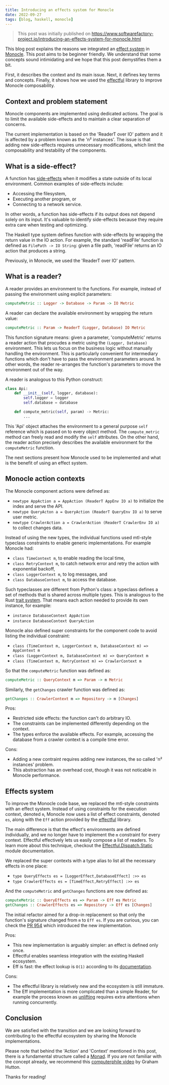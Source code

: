 ```yaml
---
title: Introducing an effects system for Monocle
date: 2022-09-27
tags: [blog, haskell, monocle]
---
```


> This post was initially published on https://www.softwarefactory-project.io/introducing-an-effects-system-for-monocle.html

This blog post explains the reasons we integrated an [effect system][effect-system] in [Monocle][monocle].
This post aims to be beginner friendly.
We understand that some concepts sound intimidating
and we hope that this post demystifies them a bit.

First, it describes the context and its main issue.
Next, it defines key terms and concepts.
Finally, it shows how we used the [effectful][effectful] library to improve Monocle composability.

## Context and problem statement

Monocle components are implemented using dedicated actions.
The goal is to limit the available side-effects and to maintain a clear separation of concerns.

The current implementation is based on the 'ReaderT over IO' pattern and it is affected by a
problem known as the 'n² instances'. The issue is that adding new side-effects requires
unnecessary modifications, which limit the composability and testability of the components.


## What is a side-effect?

A function has [side-effects][side-effect] when it modifies a state outside of its local environment.
Common examples of side-effects include:

- Accessing the filesystem,
- Executing another program, or
- Connecting to a network service.

In other words, a function has side-effects if its output does not depend solely on its input.
It's valuable to identify side-effects because they require extra care when testing and optimizing.

The Haskell type system defines function with side-effects by wrapping the return value in the IO action.
For example, the standard 'readFile' function is defined as `FilePath -> IO String`:
given a file path, 'readFile' returns an IO action that produces a string.

Previously, in Monocle, we used the 'ReaderT over IO' pattern.


## What is a reader?

A reader provides an environment to the functions.
For example, instead of passing the environment using explicit parameters:

```haskell
computeMetric :: Logger -> Database -> Param -> IO Metric
```

A reader can declare the available environment by wrapping the return value:

```haskell
computeMetric :: Param -> ReaderT (Logger, Database) IO Metric
```

This function signature means: given a parameter, 'computeMetric' returns a reader action
that procudes a metric using the `(Logger, Database)` environment.
This lets us focus on the business logic without manually handling the environment.
This is particularly convenient for intermediary functions which don't have to pass
the environment parameters around. In other words, the reader re-arranges the
function's parameters to move the environment out of the way.

A reader is analogous to this Python construct:

```python
class Api:
    def __init__(self, logger, database):
        self.logger = logger
        self.database = database

    def compute_metric(self, param) -> Metric:
        ...
```

This 'Api' object attaches the environment to a general purpose `self` reference which is
passed on to every object method. The `compute_metric` method can freely read and modify the `self` attributes.
On the other hand, the reader action precisely describes the available environment for the `computeMetric` function.

The next sections present how Monocle used to be implemented and what is the benefit of
using an effect system.


## Monocle action contexts

The Monocle component actions were defined as:

- `newtype AppAction a = AppAction (ReaderT AppEnv IO a)` to initialize the index and serve the API.
- `newtype QueryActon a = QueryAction (ReaderT QueryEnv IO a)` to serve user metric.
- `newtype CrawlerAction a = CrawlerAction (ReaderT CrawlerEnv IO a)` to collect changes data.

Instead of using the new types, the individual functions used mtl-style typeclass constraints to enable generic implementations.
For example Monocle had:

- `class TimeContext m`, to enable reading the local time,
- `class RetryContext m`, to catch network error and retry the action with exponential backoff,
- `class LoggerContext m`, to log messages, and
- `class DatabaseContext m`, to access the database.

Such typeclasses are different from Python's class: a typeclass defines a set of methods that is shared across multiple types.
This is analogous to the Rust [trait system][rust-trait].
That means each action needed to provide its own instance, for example:

- `instance DatabaseContext AppAction`
- `instance DatabaseContext QueryAction`

Monocle also defined super constraints for the component code to avoid listing the individual constraint:

- `class (TimeContext m, LoggerContext m, DatabaseContext m) => AppContext m`
- `class (LoggerContext m, DatabaseContext m) => QueryContext m`
- `class (TimeContext m, RetryContext m) => CrawlerContext m`

So that the `computeMetric` function was defined as:

```haskell
computeMetric :: QueryContext m => Param -> m Metric
```

Similarly, the `getChanges` crawler function was defined as:

```haskell
getChanges :: CrawlerContext m => Repository -> m [Changes]
```

Pros:

- Restricted side effects: the function can't do arbitrary IO.
- The constraints can be implemented differently depending on the context.
- The types enforce the available effects. For example, accessing the database from a crawler context is a compile time error.

Cons:

- Adding a new contraint requires adding new instances, the so called 'n² instances' problem.
- This abstraction has an overhead cost, though it was not noticable in Monocle performance.


## Effects system

To improve the Monocle code base, we replaced the mtl-style constraints with an effect system.
Instead of using constraints for the execution context, denoted `m`, Monocle now uses
a list of effect constraints, denoted `es`, along with the `Eff` action provided by the
[effectful][effectful] library.

The main difference is that the effect's environments are defined individually,
and we no longer have to implement the `m` constraint for every context.
Effectful effectively lets us easily compose a list of readers. To learn more about
this technique, checkout the
[Effectful.Dispatch.Static][effectful-dispatch-static] module documentation.

We replaced the super contexts with a type alias to list all the necessary
effects in one place:

- `type QueryEffects es = [LoggerEffect,DatabaseEffect] :>> es`
- `type CrawlerEffects es = [TimeEffect,RetryEffect] :>> es`

And the `computeMetric` and `getChanges` functions are now defined as:

```haskell
computeMetric :: QueryEffects es => Param -> Eff es Metric
getChanges :: CrawlerEffects es => Repository -> Eff es [Changes]
```

The initial refactor aimed for a drop-in replacement so that only the function's signature changed
from `m` to `Eff es`. If you are curious, you can check the [PR 954][pr-mono-effects] which introduced
the new implementation.

Pros:

- This new implementation is arguably simpler: an effect is defined only once.
- Effectful enables seamless integration with the existing Haskell ecosystem.
- Eff is fast: the effect lookup is `O(1)` according to its [documentation](https://hackage.haskell.org/package/effectful-core-2.1.0.0/docs/Effectful-Internal-Effect.html#t:Effect).

Cons:

- The effectful library is relatively new and the ecosystem is still immature.
- The Eff implementation is more complicated than a simple Reader, for example the process known as [unlifting][unlifting-in-2-minutes] requires extra attentions when running concurrently.


## Conclusion

We are satisfied with the transition and we are looking forward to contributing
to the effectful ecosystem by sharing the Monocle implementations.

Please note that behind the 'Action' and 'Context' mentioned in this post,
there is a fundamental structure called a [Monad][monad].
If you are not familiar with the concept already, we recommend this [computerphile video][what-is-a-monad] by Graham Hutton.

Thanks for reading!

[io-tutorial]: https://www.haskell.org/tutorial/io.html
[pr-logging]: https://github.com/change-metrics/monocle/pull/943
[side-effect]: https://en.wikipedia.org/wiki/Side_effect_(computer_science)
[effect-system]: https://en.wikipedia.org/wiki/Effect_system
[effectful]: https://github.com/haskell-effectful/effectful#readme
[pr-mono-effects]: https://github.com/change-metrics/monocle/pull/954
[monad]: https://en.wikipedia.org/wiki/Monad_(functional_programming)
[what-is-a-monad]: https://www.youtube.com/watch?v=t1e8gqXLbsU
[rust-trait]: https://doc.rust-lang.org/book/ch10-02-traits.html
[unlifting-in-2-minutes]: https://github.com/fpco/unliftio#unlifting-in-2-minutes
[effectful-dispatch-static]: https://hackage.haskell.org/package/effectful-core-2.1.0.0/docs/Effectful-Dispatch-Static.html
[monocle]: https://changemetrics.io/
